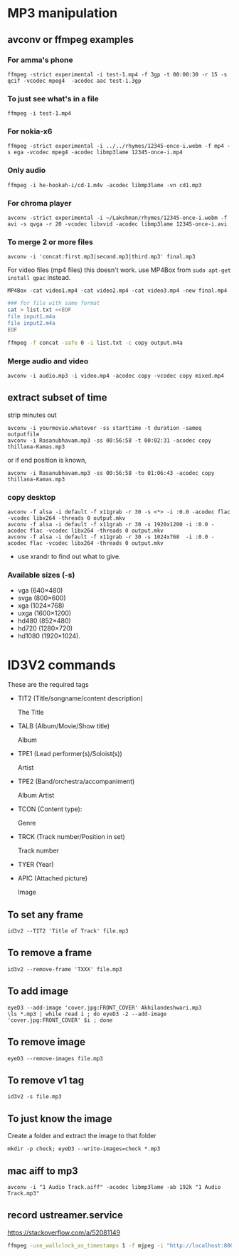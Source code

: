 # MP3 manipulation

## avconv or ffmpeg examples

### For amma's phone

```
ffmpeg -strict experimental -i test-1.mp4 -f 3gp -t 00:00:30 -r 15 -s qcif -vcodec mpeg4  -acodec aac test-1.3gp
```

### To just see what's in a file

```
ffmpeg -i test-1.mp4 
```

### For nokia-x6


```
ffmpeg -strict experimental -i ../../rhymes/12345-once-i.webm -f mp4 -s ega -vcodec mpeg4 -acodec libmp3lame 12345-once-i.mp4
```

### Only audio

```
ffmpeg -i he-hookah-i/cd-1.m4v -acodec libmp3lame -vn cd1.mp3
```

### For chroma player

```
avconv -strict experimental -i ~/Lakshman/rhymes/12345-once-i.webm -f avi -s qvga -r 20 -vcodec libxvid -acodec libmp3lame 12345-once-i.avi
```

### To merge 2 or more files

```
avconv -i 'concat:first.mp3|second.mp3|third.mp3' final.mp3
```
For video files (mp4 files) this doesn't work. use MP4Box from `sudo apt-get install gpac` instead.

```
MP4Box -cat video1.mp4 -cat video2.mp4 -cat video3.mp4 -new final.mp4
```

```sh
### for file with same format
cat > list.txt <<EOF
file input1.m4a
file input2.m4a
EOF

ffmpeg -f concat -safe 0 -i list.txt -c copy output.m4a

```


### Merge audio and video

```
avconv -i audio.mp3 -i video.mp4 -acodec copy -vcodec copy mixed.mp4
```



## extract subset of time


strip minutes out

```
avconv -i yourmovie.whatever -ss starttime -t duration -sameq outputfile
avconv -i Rasanubhavam.mp3 -ss 00:56:58 -t 00:02:31 -acodec copy thillana-Kamas.mp3
```

or if end position is known,

```
avconv -i Rasanubhavam.mp3 -ss 00:56:58 -to 01:06:43 -acodec copy thillana-Kamas.mp3
```

### copy desktop

```
avconv -f alsa -i default -f x11grab -r 30 -s <*> -i :0.0 -acodec flac -vcodec libx264 -threads 0 output.mkv
avconv -f alsa -i default -f x11grab -r 30 -s 1920x1200 -i :0.0 -acodec flac -vcodec libx264 -threads 0 output.mkv
avconv -f alsa -i default -f x11grab -r 30 -s 1024x768  -i :0.0 -acodec flac -vcodec libx264 -threads 0 output.mkv
```

* use xrandr to find out what to give.

### Available sizes (-s)

* vga (640×480)
* svga (800×600)
* xga (1024×768)
* uxga (1600×1200)
* hd480 (852×480)
* hd720 (1280×720)
* hd1080 (1920×1024).

# ID3V2 commands

These are the required tags

* TIT2 (Title/songname/content description)

  The Title

* TALB (Album/Movie/Show title)

  Album

* TPE1 (Lead performer(s)/Soloist(s))

  Artist

* TPE2 (Band/orchestra/accompaniment)

  Album Artist

* TCON (Content type):

  Genre

* TRCK (Track number/Position in set)

  Track number

* TYER (Year)
* APIC (Attached picture)

  Image


## To set any frame

```
id3v2 --TIT2 'Title of Track' file.mp3
```

## To remove a frame

```
id3v2 --remove-frame 'TXXX' file.mp3
```

## To add image

```
eyeD3 --add-image 'cover.jpg:FRONT_COVER' Akhilandeshwari.mp3
\ls *.mp3 | while read i ; do eyeD3 -2 --add-image 'cover.jpg:FRONT_COVER' $i ; done
```

## To remove image

```
eyeD3 --remove-images file.mp3
```

## To remove v1 tag

```
id3v2 -s file.mp3
```

## To just know the image

Create a folder and extract the image to that folder

```
mkdir -p check; eyeD3 --write-images=check *.mp3
```

## mac aiff to mp3

```
avconv -i "1 Audio Track.aiff" -acodec libmp3lame -ab 192k "1 Audio Track.mp3"
```


## record ustreamer.service

https://stackoverflow.com/a/52081149

```sh
ffmpeg -use_wallclock_as_timestamps 1 -f mjpeg -i "http://localhost:8001/stream" -t 30 -c copy -y output.mp4
```

